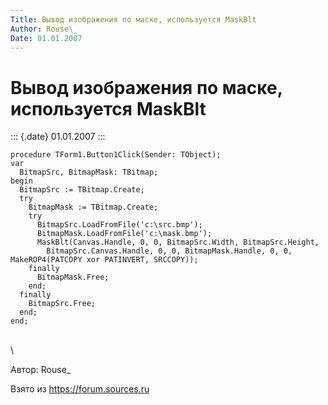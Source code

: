 ```yaml
---
Title: Вывод изображения по маске, используется MaskBlt
Author: Rouse\_
Date: 01.01.2007
---
```



Вывод изображения по маске, используется MaskBlt
================================================

::: {.date}
01.01.2007
:::

    procedure TForm1.Button1Click(Sender: TObject);
    var
      BitmapSrc, BitmapMask: TBitmap;
    begin
      BitmapSrc := TBitmap.Create;
      try
        BitmapMask := TBitmap.Create;
        try
          BitmapSrc.LoadFromFile('c:\src.bmp');
          BitmapMask.LoadFromFile('c:\mask.bmp');
          MaskBlt(Canvas.Handle, 0, 0, BitmapSrc.Width, BitmapSrc.Height,
            BitmapSrc.Canvas.Handle, 0, 0, BitmapMask.Handle, 0, 0, MakeROP4(PATCOPY xor PATINVERT, SRCCOPY));
        finally
          BitmapMask.Free;
        end;
      finally
        BitmapSrc.Free;
      end;
    end;

 \
 \

Автор: Rouse\_

Взято из <https://forum.sources.ru>
